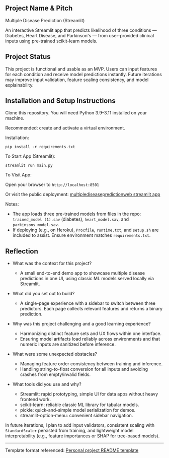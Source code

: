 ## Project Name & Pitch

Multiple Disease Prediction (Streamlit)

An interactive Streamlit app that predicts likelihood of three conditions — Diabetes, Heart Disease, and Parkinson's — from user-provided clinical inputs using pre-trained scikit-learn models.

## Project Status

This project is functional and usable as an MVP. Users can input features for each condition and receive model predictions instantly. Future iterations may improve input validation, feature scaling consistency, and model explainability.


## Installation and Setup Instructions

Clone this repository. You will need Python 3.9–3.11 installed on your machine.

Recommended: create and activate a virtual environment.

Installation:

```
pip install -r requirements.txt
```

To Start App (Streamlit):

```
streamlit run main.py
```

To Visit App:

Open your browser to `http://localhost:8501`

Or visit the public deployment: [multiplediseasepredictionweb streamlit app](https://multiplediseasepredictionweb-dp5capykxcxojfjadmansm.streamlit.app/)

Notes:
- The app loads three pre-trained models from files in the repo: `trained_model (1).sav` (diabetes), `heart_model.sav`, and `parkinsons_model.sav`.
- If deploying (e.g., on Heroku), `Procfile`, `runtime.txt`, and `setup.sh` are included to assist. Ensure environment matches `requirements.txt`.

## Reflection

- What was the context for this project?
  - A small end-to-end demo app to showcase multiple disease predictions in one UI, using classic ML models served locally via Streamlit.

- What did you set out to build?
  - A single-page experience with a sidebar to switch between three predictors. Each page collects relevant features and returns a binary prediction.

- Why was this project challenging and a good learning experience?
  - Harmonizing distinct feature sets and UX flows within one interface.
  - Ensuring model artifacts load reliably across environments and that numeric inputs are sanitized before inference.

- What were some unexpected obstacles?
  - Managing feature order consistency between training and inference.
  - Handling string-to-float conversion for all inputs and avoiding crashes from empty/invalid fields.

- What tools did you use and why?
  - Streamlit: rapid prototyping, simple UI for data apps without heavy frontend work.
  - scikit-learn: reliable classic ML library for tabular models.
  - pickle: quick-and-simple model serialization for demos.
  - streamlit-option-menu: convenient sidebar navigation.

In future iterations, I plan to add input validators, consistent scaling with `StandardScaler` persisted from training, and lightweight model interpretability (e.g., feature importances or SHAP for tree-based models).

---

Template format referenced: [Personal project README template](https://gist.github.com/martensonbj/6bf2ec2ed55f5be723415ea73c4557c4)